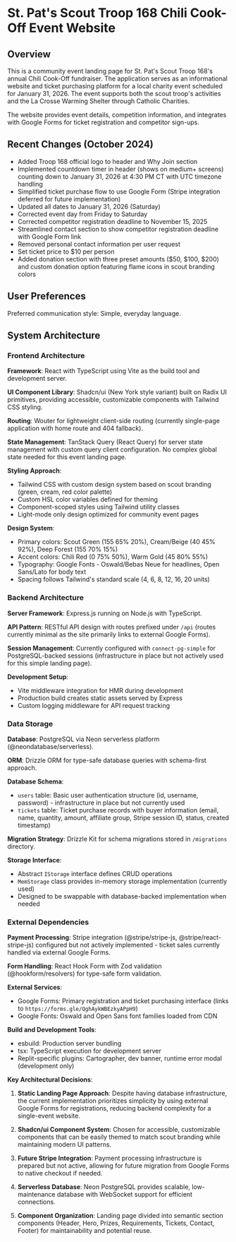 # St. Pat's Scout Troop 168 Chili Cook-Off Event Website

## Overview

This is a community event landing page for St. Pat's Scout Troop 168's annual Chili Cook-Off fundraiser. The application serves as an informational website and ticket purchasing platform for a local charity event scheduled for January 31, 2026. The event supports both the scout troop's activities and the La Crosse Warming Shelter through Catholic Charities.

The website provides event details, competition information, and integrates with Google Forms for ticket registration and competitor sign-ups.

## Recent Changes (October 2024)

- Added Troop 168 official logo to header and Why Join section
- Implemented countdown timer in header (shows on medium+ screens) counting down to January 31, 2026 at 4:30 PM CT with UTC timezone handling
- Simplified ticket purchase flow to use Google Form (Stripe integration deferred for future implementation)
- Updated all dates to January 31, 2026 (Saturday)
- Corrected event day from Friday to Saturday
- Corrected competitor registration deadline to November 15, 2025
- Streamlined contact section to show competitor registration deadline with Google Form link
- Removed personal contact information per user request
- Set ticket price to $10 per person
- Added donation section with three preset amounts ($50, $100, $200) and custom donation option featuring flame icons in scout branding colors

## User Preferences

Preferred communication style: Simple, everyday language.

## System Architecture

### Frontend Architecture

**Framework**: React with TypeScript using Vite as the build tool and development server.

**UI Component Library**: Shadcn/ui (New York style variant) built on Radix UI primitives, providing accessible, customizable components with Tailwind CSS styling.

**Routing**: Wouter for lightweight client-side routing (currently single-page application with home route and 404 fallback).

**State Management**: TanStack Query (React Query) for server state management with custom query client configuration. No complex global state needed for this event landing page.

**Styling Approach**: 
- Tailwind CSS with custom design system based on scout branding (green, cream, red color palette)
- Custom HSL color variables defined for theming
- Component-scoped styles using Tailwind utility classes
- Light-mode only design optimized for community event pages

**Design System**:
- Primary colors: Scout Green (155 65% 20%), Cream/Beige (40 45% 92%), Deep Forest (155 70% 15%)
- Accent colors: Chili Red (0 75% 50%), Warm Gold (45 80% 55%)
- Typography: Google Fonts - Oswald/Bebas Neue for headlines, Open Sans/Lato for body text
- Spacing follows Tailwind's standard scale (4, 6, 8, 12, 16, 20 units)

### Backend Architecture

**Server Framework**: Express.js running on Node.js with TypeScript.

**API Pattern**: RESTful API design with routes prefixed under `/api` (routes currently minimal as the site primarily links to external Google Forms).

**Session Management**: Currently configured with `connect-pg-simple` for PostgreSQL-backed sessions (infrastructure in place but not actively used for this simple landing page).

**Development Setup**: 
- Vite middleware integration for HMR during development
- Production build creates static assets served by Express
- Custom logging middleware for API request tracking

### Data Storage

**Database**: PostgreSQL via Neon serverless platform (@neondatabase/serverless).

**ORM**: Drizzle ORM for type-safe database queries with schema-first approach.

**Database Schema**:
- `users` table: Basic user authentication structure (id, username, password) - infrastructure in place but not currently used
- `tickets` table: Ticket purchase records with buyer information (email, name, quantity, amount, affiliate group, Stripe session ID, status, created timestamp)

**Migration Strategy**: Drizzle Kit for schema migrations stored in `/migrations` directory.

**Storage Interface**: 
- Abstract `IStorage` interface defines CRUD operations
- `MemStorage` class provides in-memory storage implementation (currently used)
- Designed to be swappable with database-backed implementation when needed

### External Dependencies

**Payment Processing**: Stripe integration (@stripe/stripe-js, @stripe/react-stripe-js) configured but not actively implemented - ticket sales currently handled via external Google Forms.

**Form Handling**: React Hook Form with Zod validation (@hookform/resolvers) for type-safe form validation.

**External Services**:
- Google Forms: Primary registration and ticket purchasing interface (links to `https://forms.gle/QghAykWBEzkyAPpH9`)
- Google Fonts: Oswald and Open Sans font families loaded from CDN

**Build and Development Tools**:
- esbuild: Production server bundling
- tsx: TypeScript execution for development server
- Replit-specific plugins: Cartographer, dev banner, runtime error modal (development only)

**Key Architectural Decisions**:

1. **Static Landing Page Approach**: Despite having database infrastructure, the current implementation prioritizes simplicity by using external Google Forms for registrations, reducing backend complexity for a single-event website.

2. **Shadcn/ui Component System**: Chosen for accessible, customizable components that can be easily themed to match scout branding while maintaining modern UI patterns.

3. **Future Stripe Integration**: Payment processing infrastructure is prepared but not active, allowing for future migration from Google Forms to native checkout if needed.

4. **Serverless Database**: Neon PostgreSQL provides scalable, low-maintenance database with WebSocket support for efficient connections.

5. **Component Organization**: Landing page divided into semantic section components (Header, Hero, Prizes, Requirements, Tickets, Contact, Footer) for maintainability and potential reuse.